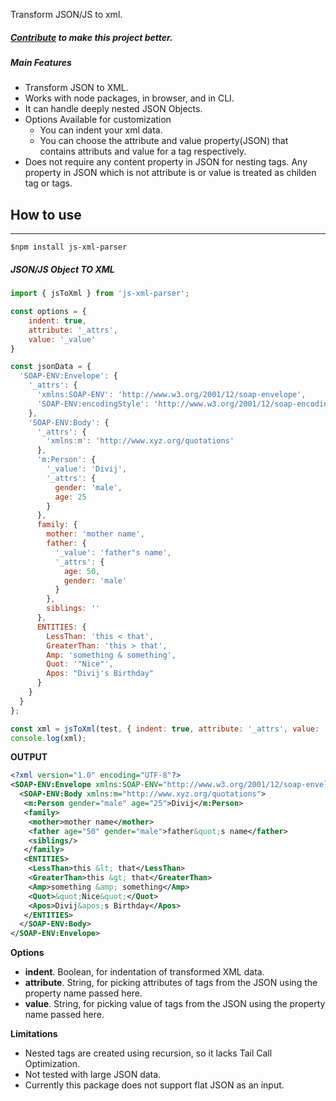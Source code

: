 Transform JSON/JS to xml.
##### [Contribute](https://github.com/divijhardwaj/js-xml-parser) to make this project better.

##### Main Features
* Transform JSON to XML.
* Works with node packages, in browser, and in CLI.
* It can handle deeply nested JSON Objects.
* Options Available for customization
    * You can indent your xml data.
    * You can choose the attribute and value property(JSON) that contains attributs and value for a tag respectively.
* Does not require any content property in JSON for nesting tags. Any property in JSON which is not attribute is or value is treated as childen tag or tags.

## How to use
***
`$npm install js-xml-parser`

##### JSON/JS Object TO XML
```js
import { jsToXml } from 'js-xml-parser';

const options = {
    indent: true,
    attribute: '_attrs',
    value: '_value'
}

const jsonData = {
  'SOAP-ENV:Envelope': {
    '_attrs': {
      'xmlns:SOAP-ENV': 'http://www.w3.org/2001/12/soap-envelope',
      'SOAP-ENV:encodingStyle': 'http://www.w3.org/2001/12/soap-encoding'
    },
    'SOAP-ENV:Body': {
      '_attrs': {
        'xmlns:m': 'http://www.xyz.org/quotations'
      },
      'm:Person': {
        '_value': 'Divij',
        '_attrs': {
          gender: 'male',
          age: 25
        }
      },
      family: {
        mother: 'mother name',
        father: {
          '_value': 'father"s name',
          '_attrs': {
            age: 50,
            gender: 'male'
          }
        },
        siblings: ''
      },
      ENTITIES: {
        LessThan: 'this < that',
        GreaterThan: 'this > that',
        Amp: 'something & something',
        Quot: '"Nice"',
        Apos: "Divij's Birthday"
      }
    }
  }
};

const xml = jsToXml(test, { indent: true, attribute: '_attrs', value: '_value' });
console.log(xml);
```

**OUTPUT**
```xml
<?xml version="1.0" encoding="UTF-8"?>
<SOAP-ENV:Envelope xmlns:SOAP-ENV="http://www.w3.org/2001/12/soap-envelope" SOAP-ENV:encodingStyle="http://www.w3.org/2001/12/soap-encoding">
  <SOAP-ENV:Body xmlns:m="http://www.xyz.org/quotations">
   <m:Person gender="male" age="25">Divij</m:Person>
   <family>
    <mother>mother name</mother>
    <father age="50" gender="male">father&quot;s name</father>
    <siblings/>
   </family>
   <ENTITIES>
    <LessThan>this &lt; that</LessThan>
    <GreaterThan>this &gt; that</GreaterThan>
    <Amp>something &amp; something</Amp>
    <Quot>&quot;Nice&quot;</Quot>
    <Apos>Divij&apos;s Birthday</Apos>
   </ENTITIES>
  </SOAP-ENV:Body>
</SOAP-ENV:Envelope>
```

**Options**
* **indent**. Boolean, for indentation of transformed XML data.
* **attribute**. String, for picking attributes of tags from the JSON using the property name passed here.
* **value**. String, for picking value of tags from the JSON using the property name passed here.

**Limitations**
* Nested tags are created using recursion, so it lacks Tail Call Optimization.
* Not tested with large JSON data.
* Currently this package does not support flat JSON as an input.